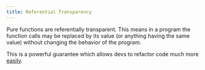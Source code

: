 ```yaml
---
title: Referential Transparency
---
```


Pure functions are referentially transparent. This means in a program the function calls may be replaced by its value (or anything having the same value) without changing the behavior of the program.

This is a powerful guarantee which allows devs to refactor code much more [easily](side-effects).
